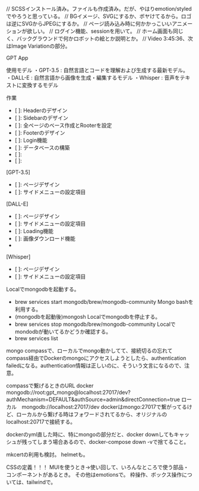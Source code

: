 // SCSSインストール済み。ファイルも作成済み。だが、やはりemotion/styledでやろうと思っている。
// BGイメージ、SVGにするか、ボヤけてるから。ロゴは逆にSVGからJPEGにするか。
// ページ読み込み時に何かかっこいいアニメーションが欲しい。
// ログイン機能、sessionを用いて。
// ホーム画面も同じく、バックグラウンドで何かロボットの絵とか説明とか。
// Video 3:45:36、次はImage Variationの部分。

GPT App

使用モデル
	・GPT-3.5 : 自然言語とコードを理解および生成する最新モデル。
	・DALL-E : 自然言語から画像を生成・編集するモデル
	・Whisper : 音声をテキストに変換するモデル
	<!-- ・Embeddings : 埋め込み (ベクトル表現) を生成するモデル -->
	<!-- ・Codex : コードを理解および生成するモデル -->
	<!-- ・Moderation : センシティブおよび 安全でない文章を検出するモデル -->


作業
- [ ]: Headerのデザイン
- [ ]: Sidebarのデザイン
- [ ]: 全ページのベース作成とRooterを設定
- [ ]: Footerのデザイン
- [ ]: Login機能
- [ ]: データベースの構築
- [ ]:
- [ ]:


[GPT-3.5]
- [ ]: ページデザイン
- [ ]: サイドメニューの設定項目


[DALL-E]
- [ ]: ページデザイン
- [ ]: サイドメニューの設定項目
- [ ]: Loading機能
- [ ]: 画像ダウンロード機能
- 


[Whisper]
- [ ]: ページデザイン
- [ ]: サイドメニューの設定項目




Localでmongodbを起動する。
 - brew services start mongodb/brew/mongodb-community
Mongo bashを利用する。
 - (mongodbを起動後)mongosh
Localでmongodbを停止する。
 - brew services stop mongodb/brew/mongodb-community
Localでmondodbが動いてるかどうか確認する。
 - brew services list

mongo compassで、ローカルでmongo動かしてて、接続切るの忘れてcompass経由でDockerのmongoにアクセスしようとしたら、authentication failedになる。authentication情報は正しいのに、そういう文言になるので、注意。

compassで繋げるときのURL
docker　 mongodb://root:gpt_mongo@localhost:27017/dev?authMechanism=DEFAULT&authSource=admin&directConnection=true
ローカル　mongodb://localhost:27017/dev
dockerはmongo:27017で繋がってるけど、ローカルから繋げる時はフォワードされてるから、オリジナルのlocalhost:20717で接続する。

dockerのyml直した時に、特にmongoの部分だと、docker downしてもキャッシュが残ってしまう場合あるので、docker-compose down -vで捨てること。

mkcertの利用も検討。
helmetも。


CSSの定義！！！
	MUIを使うとき→使い回して、いろんなところで使う部品・コンポーネントがあるとき。
	その他はemotionsで。
	枠操作、ボックス操作については、tailwindで。
	